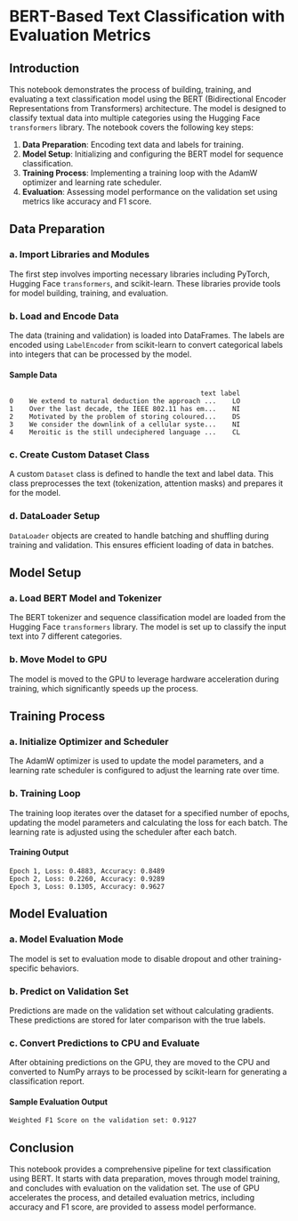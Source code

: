 
# BERT-Based Text Classification with Evaluation Metrics

## Introduction
This notebook demonstrates the process of building, training, and evaluating a text classification model using the BERT (Bidirectional Encoder Representations from Transformers) architecture. The model is designed to classify textual data into multiple categories using the Hugging Face `transformers` library. The notebook covers the following key steps:

1. **Data Preparation**: Encoding text data and labels for training.
2. **Model Setup**: Initializing and configuring the BERT model for sequence classification.
3. **Training Process**: Implementing a training loop with the AdamW optimizer and learning rate scheduler.
4. **Evaluation**: Assessing model performance on the validation set using metrics like accuracy and F1 score.

## Data Preparation

### a. Import Libraries and Modules
The first step involves importing necessary libraries including PyTorch, Hugging Face `transformers`, and scikit-learn. These libraries provide tools for model building, training, and evaluation.

### b. Load and Encode Data
The data (training and validation) is loaded into DataFrames. The labels are encoded using `LabelEncoder` from scikit-learn to convert categorical labels into integers that can be processed by the model.

#### Sample Data
```
                                                text label
0    We extend to natural deduction the approach ...    LO
1    Over the last decade, the IEEE 802.11 has em...    NI
2    Motivated by the problem of storing coloured...    DS
3    We consider the downlink of a cellular syste...    NI
4    Meroitic is the still undeciphered language ...    CL
```

### c. Create Custom Dataset Class
A custom `Dataset` class is defined to handle the text and label data. This class preprocesses the text (tokenization, attention masks) and prepares it for the model.

### d. DataLoader Setup
`DataLoader` objects are created to handle batching and shuffling during training and validation. This ensures efficient loading of data in batches.

## Model Setup

### a. Load BERT Model and Tokenizer
The BERT tokenizer and sequence classification model are loaded from the Hugging Face `transformers` library. The model is set up to classify the input text into 7 different categories.

### b. Move Model to GPU
The model is moved to the GPU to leverage hardware acceleration during training, which significantly speeds up the process.

## Training Process

### a. Initialize Optimizer and Scheduler
The AdamW optimizer is used to update the model parameters, and a learning rate scheduler is configured to adjust the learning rate over time.

### b. Training Loop
The training loop iterates over the dataset for a specified number of epochs, updating the model parameters and calculating the loss for each batch. The learning rate is adjusted using the scheduler after each batch.

#### Training Output
```
Epoch 1, Loss: 0.4883, Accuracy: 0.8489
Epoch 2, Loss: 0.2260, Accuracy: 0.9289
Epoch 3, Loss: 0.1305, Accuracy: 0.9627
```

## Model Evaluation

### a. Model Evaluation Mode
The model is set to evaluation mode to disable dropout and other training-specific behaviors.

### b. Predict on Validation Set
Predictions are made on the validation set without calculating gradients. These predictions are stored for later comparison with the true labels.

### c. Convert Predictions to CPU and Evaluate
After obtaining predictions on the GPU, they are moved to the CPU and converted to NumPy arrays to be processed by scikit-learn for generating a classification report.

#### Sample Evaluation Output
```
Weighted F1 Score on the validation set: 0.9127
```

## Conclusion
This notebook provides a comprehensive pipeline for text classification using BERT. It starts with data preparation, moves through model training, and concludes with evaluation on the validation set. The use of GPU accelerates the process, and detailed evaluation metrics, including accuracy and F1 score, are provided to assess model performance.

